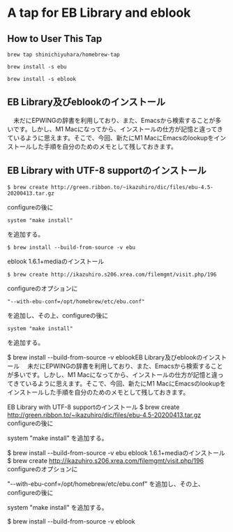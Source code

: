 # A tap for EB Library and eblook

## How to User This Tap

    brew tap shinichiyuhara/homebrew-tap

    brew install -s ebu

    brew install -s eblook

## EB Library及びeblookのインストール
　未だにEPWINGの辞書を利用しており、また、Emacsから検索することが多いです。しかし、M1 Macになってから、インストールの仕方が記憶と違ってきているように思えます。そこで、今回、新たにM1 MacにEmacsのlookupをインストールした手順を自分のためのメモとして残しておきます。

## EB Library with UTF-8 supportのインストール

    $ brew create http://green.ribbon.to/~ikazuhiro/dic/files/ebu-4.5-20200413.tar.gz

configureの後に

    system "make install"

を追加する。

    $ brew install --build-from-source -v ebu

eblook 1.6.1+mediaのインストール

    $ brew create http://ikazuhiro.s206.xrea.com/filemgmt/visit.php/196

configureのオプションに

    "--with-ebu-conf=/opt/homebrew/etc/ebu.conf"

を追加し、その上、configureの後に

    system "make install"

を追加する。

$ brew install --build-from-source -v eblookEB Library及びeblookのインストール
　未だにEPWINGの辞書を利用しており、また、Emacsから検索することが多いです。しかし、M1 Macになってから、インストールの仕方が記憶と違ってきているように思えます。そこで、今回、新たにM1 MacにEmacsのlookupをインストールした手順を自分のためのメモとして残しておきます。

EB Library with UTF-8 supportのインストール
$ brew create http://green.ribbon.to/~ikazuhiro/dic/files/ebu-4.5-20200413.tar.gz
configureの後に

system "make install"
を追加する。

$ brew install --build-from-source -v ebu
eblook 1.6.1+mediaのインストール
$ brew create http://ikazuhiro.s206.xrea.com/filemgmt/visit.php/196
configureのオプションに

"--with-ebu-conf=/opt/homebrew/etc/ebu.conf"
を追加し、その上、configureの後に

system "make install"
を追加する。

$ brew install --build-from-source -v eblook

